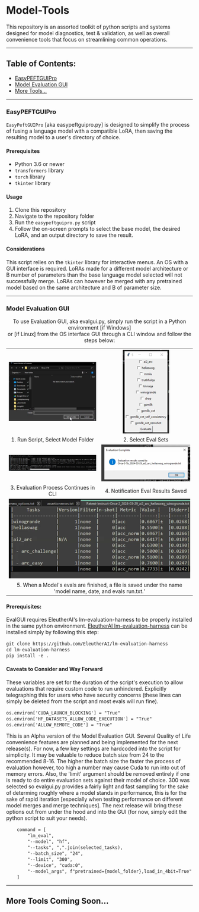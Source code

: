 # Model-Tools

This repository is an assorted toolkit of python scripts and systems designed for model diagnostics, test & validation, as well as overall convenience tools that focus on streamlining common operations.

---

## Table of Contents:
- [EasyPEFTGUIPro](#easypeftguipro)
- [Model Evaluation GUI](#model-evaluation-gui)
- [More Tools...](#more-tools)

---

### EasyPEFTGUIPro

`EasyPeftGUIPro` [aka easypeftguipro.py] is designed to simplify the process of fusing a language model with a compatible LoRA, then saving the resulting model to a user's directory of choice.

#### Prerequisites

- Python 3.6 or newer
- `transformers` library
- `torch` library
- `tkinter` library

#### Usage

1. Clone this repository
2. Navigate to the repository folder
3. Run the `easypeftguipro.py` script
4. Follow the on-screen prompts to select the base model, the desired LoRA, and an output directory to save the result.

#### Considerations

This script relies on the `tkinter` library for interactive menus. An OS with a GUI interface is required.
LoRAs made for a different model architecture or B number of parameters than the base language model selected will not successfully merge.
LoRAs can however be merged with any pretrained model based on the same architecture and B of parameter size.

---

### Model Evaluation GUI

<p align="center">
To use Evaluation GUI, aka evalgui.py, simply run the script in a Python environment [if Windows]<BR>
or [if Linux] from the OS interface GUI through a CLI window and follow the steps below:
</p>

<table align="center">
  <tr>
    <td align="center"><img src="media/evalgui/1_modelselect.png" width="300"/></td>
    <td align="center"><img src="media/evalgui/2_evalselect.png" height="225"/></td>
  </tr>
  <tr>
    <td align="center">1. Run Script, Select Model Folder</td>
    <td align="center">2. Select Eval Sets</td>
  </tr>
  <tr>
    <td align="center"><img src="media/evalgui/3_evalprocess.png" width="300"/></td>
    <td align="center"><img src="media/evalgui/4_evalnotification.png" width="300"/></td>
  </tr>
  <tr>
    <td align="center">3. Evaluation Process Continues in CLI</td>
    <td align="center">4. Notification Eval Results Saved</td>
  </tr>
  <tr>
    <td colspan="2" align="center"><img src="media/evalgui/5_evalresults.png" width="600"/></td>
  </tr>
  <tr>
    <td colspan="2" align="center">5. When a Model's evals are finished, a file is saved under the name 'model name, date, and evals run.txt.'</td>
  </tr>
</table>

<p align="center">
</p>

#### Prerequisites:
EvalGUI requires EleutherAI's lm-evaluation-harness to be properly installed in the same python environment.
[EleutherAI lm-evaluation-harness](https://github.com/EleutherAI/lm-evaluation-harness)
can be installed simply by following this step:
```
git clone https://github.com/EleutherAI/lm-evaluation-harness
cd lm-evaluation-harness
pip install -e .
```
#### Caveats to Consider and Way Forward
These variables are set for the duration of the script's execution to allow evaluations that require custom code to run unhindered.
Explicitly telegraphing this for users who have security concerns (these lines can simply be deleted from the script and most evals will run fine).
```
os.environ['CUDA_LAUNCH_BLOCKING'] = "True"
os.environ['HF_DATASETS_ALLOW_CODE_EXECUTION'] = "True"
os.environ['ALLOW_REMOTE_CODE'] = "True"
```
This is an Alpha version of the Model Evaluation GUI. Several Quality of Life convenience features are planned and being implemented for the next release(s).
For now, a few key settings are hardcoded into the script for simplicity. It may be valuable to reduce batch size from 24 to the recommended 8-16. The higher the
batch size the faster the process of evaluation however, too high a number may cause Cuda to run into out of memory errors. Also, the 'limit' argument should be
removed entirely if one is ready to do entire evaluation sets against their model of choice. 300 was selected so evalgui.py provides a fairly light and fast sampling
for the sake of determing roughly where a model stands in performance, this is for the sake of rapid iteration [especially when testing performance on different model
merges and merge techniques]. The next release will bring these options out from under the hood and into the GUI (for now, simply edit the python script to suit your needs).

```
    command = [
        "lm_eval",
        "--model", "hf",
        "--tasks", ",".join(selected_tasks),
        "--batch_size", "24",
        "--limit", "300",
        "--device", "cuda:0",
        "--model_args", f"pretrained={model_folder},load_in_4bit=True"
    ]
```


---

## More Tools Coming Soon...
<!-- Future sections for additional tools will go here -->

